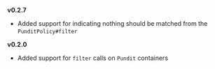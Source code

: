 **v0.2.7**

- Added support for indicating nothing should be matched from the `PunditPolicy#filter`

**v0.2.0**

- Added support for `filter` calls on `Pundit` containers
